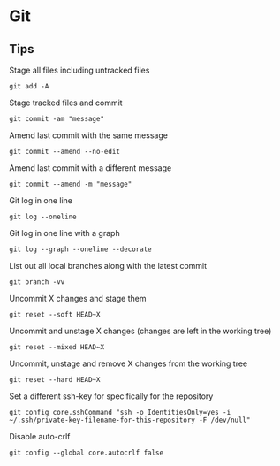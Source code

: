 # Git

## Tips

Stage all files including untracked files

```
git add -A
```

Stage tracked files and commit

```
git commit -am "message"
```

Amend last commit with the same message

```
git commit --amend --no-edit
```

Amend last commit with a different message

```
git commit --amend -m "message"
```

Git log in one line

```
git log --oneline
```

Git log in one line with a graph

```
git log --graph --oneline --decorate
```

List out all local branches along with the latest commit

```
git branch -vv
```

Uncommit X changes and stage them

```
git reset --soft HEAD~X
```

Uncommit and unstage X changes (changes are left in the working tree)

```
git reset --mixed HEAD~X
```

Uncommit, unstage and remove X changes from the working tree

```
git reset --hard HEAD~X
```

Set a different ssh-key for specifically for the repository

```
git config core.sshCommand "ssh -o IdentitiesOnly=yes -i ~/.ssh/private-key-filename-for-this-repository -F /dev/null"
```

Disable auto-crlf

```
git config --global core.autocrlf false
```

